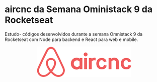 # aircnc da Semana Oministack 9 da Rocketseat

Estudo- códigos desenvolvidos durante a semana Omnistack 9 da Rocketseat com Node para backend e React para web e mobile.

<p align="center">
    <img src="https://github.com/fabiofeio15/oministack9-rocketseat/blob/master/mobile/src/assets/logo@2x.png?raw=true" />
</p>
